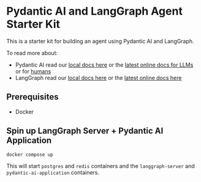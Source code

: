 # Pydantic AI and LangGraph Agent Starter Kit

This is a starter kit for building an agent using Pydantic AI and LangGraph.

To read more about:

- Pydantic AI read our [local docs here](./docs/pydantic-ai/pydantic-ai-docs.md) or the [latest online docs for LLMs](https://ai.pydantic.dev/llms.txt) or for [humans](https://ai.pydantic.dev)
- LangGraph read our [local docs here](./docs/lang-graph/_LangGraph_Quickstart_.md) or the [latest online docs here](https://langchain-ai.github.io/langgraph/tutorials/introduction/)

## Prerequisites

- Docker

## Spin up LangGraph Server + Pydantic AI Application

```bash
docker compose up
```

This will start `postgres` and `redis` containers and the `langgraph-server` and `pydantic-ai-application` containers.
